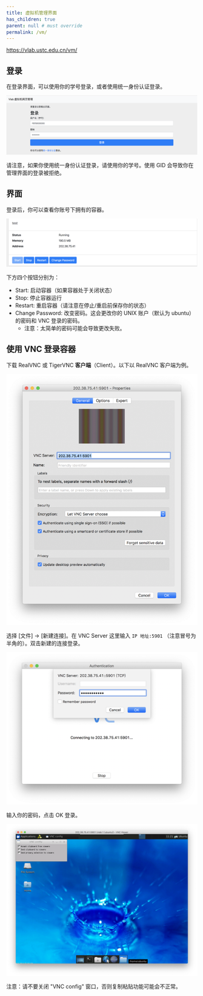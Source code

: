 ```yaml
---
title: 虚拟机管理界面
has_children: true
parent: null # must override
permalink: /vm/
---
```


<https://vlab.ustc.edu.cn/vm/>

## 登录

在登录界面，可以使用你的学号登录，或者使用统一身份认证登录。

![login](images/1.png)

请注意，如果你使用统一身份认证登录，请使用你的学号。使用 GID 会导致你在管理界面的登录被拒绝。

## 界面

登录后，你可以查看你账号下拥有的容器。

![vms](images/2.png)

下方四个按钮分别为：

- Start: 启动容器（如果容器处于关闭状态）
- Stop: 停止容器运行
- Restart: 重启容器（请注意在停止/重启前保存你的状态）
- Change Password: 改变密码。这会更改你的 UNIX 账户（默认为 ubuntu）的密码和 VNC 登录的密码。
  - 注意：太简单的密码可能会导致更改失败。

## 使用 VNC 登录容器

下载 RealVNC 或 TigerVNC **客户端**（Client）。以下以 RealVNC 客户端为例。

![vnc](images/3.png)

选择 [文件] -> [新建连接]。在 VNC Server 这里输入 `IP 地址:5901` （注意冒号为半角的）。双击新建的连接登录。

![login](images/4.png)

输入你的密码，点击 OK 登录。

![final](images/5.png)

注意：请不要关闭 "VNC config" 窗口，否则复制粘贴功能可能会不正常。
